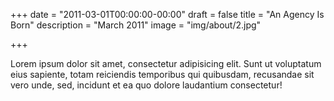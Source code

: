 +++
date = "2011-03-01T00:00:00-00:00"
draft = false
title = "An Agency Is Born"
description = "March 2011"
image = "img/about/2.jpg"

+++

<p class="text-muted">
Lorem ipsum dolor sit amet, consectetur adipisicing elit. Sunt ut voluptatum eius sapiente, totam reiciendis temporibus qui quibusdam, recusandae sit vero unde, sed, incidunt et ea quo dolore laudantium consectetur!
</p>
